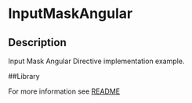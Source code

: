 # InputMaskAngular

## Description

Input Mask Angular Directive implementation example.

##Library

For more information see [README](https://github.com/gaarutyunov/input-mask-angular/tree/master/projects/input-mask-angular/README.md)
